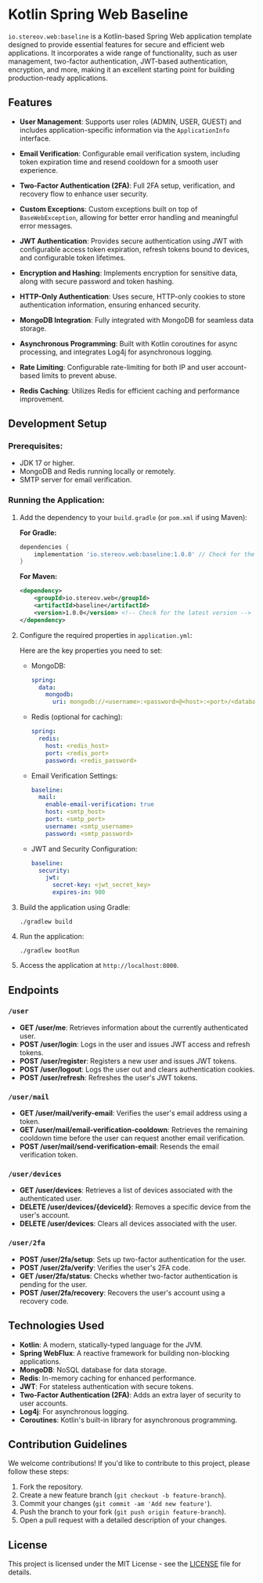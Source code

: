 # Kotlin Spring Web Baseline

`io.stereov.web:baseline` is a Kotlin-based Spring Web application template designed to provide essential features for secure and efficient web applications. It incorporates a wide range of functionality, such as user management, two-factor authentication, JWT-based authentication, encryption, and more, making it an excellent starting point for building production-ready applications.

## Features

- **User Management**: Supports user roles (ADMIN, USER, GUEST) and includes application-specific information via the `ApplicationInfo` interface.

- **Email Verification**: Configurable email verification system, including token expiration time and resend cooldown for a smooth user experience.

- **Two-Factor Authentication (2FA)**: Full 2FA setup, verification, and recovery flow to enhance user security.

- **Custom Exceptions**: Custom exceptions built on top of `BaseWebException`, allowing for better error handling and meaningful error messages.

- **JWT Authentication**: Provides secure authentication using JWT with configurable access token expiration, refresh tokens bound to devices, and configurable token lifetimes.

- **Encryption and Hashing**: Implements encryption for sensitive data, along with secure password and token hashing.

- **HTTP-Only Authentication**: Uses secure, HTTP-only cookies to store authentication information, ensuring enhanced security.

- **MongoDB Integration**: Fully integrated with MongoDB for seamless data storage.

- **Asynchronous Programming**: Built with Kotlin coroutines for async processing, and integrates Log4j for asynchronous logging.

- **Rate Limiting**: Configurable rate-limiting for both IP and user account-based limits to prevent abuse.

- **Redis Caching**: Utilizes Redis for efficient caching and performance improvement.

## Development Setup

### Prerequisites:
- JDK 17 or higher.
- MongoDB and Redis running locally or remotely.
- SMTP server for email verification.

### Running the Application:

1. Add the dependency to your `build.gradle` (or `pom.xml` if using Maven):

   **For Gradle:**
   ```groovy
   dependencies {
       implementation 'io.stereov.web:baseline:1.0.0' // Check for the latest version
   }
   ```

   **For Maven:**
   ```xml
   <dependency>
       <groupId>io.stereov.web</groupId>
       <artifactId>baseline</artifactId>
       <version>1.0.0</version> <!-- Check for the latest version -->
   </dependency>
   ```

2. Configure the required properties in `application.yml`:

   Here are the key properties you need to set:
    - MongoDB:
       ```yaml
       spring:
         data:
           mongodb:
             uri: mongodb://<username>:<password>@<host>:<port>/<database>?authSource=admin
       ```

    - Redis (optional for caching):
       ```yaml
       spring:
         redis:
           host: <redis_host>
           port: <redis_port>
           password: <redis_password>
       ```

    - Email Verification Settings:
       ```yaml
       baseline:
         mail:
           enable-email-verification: true
           host: <smtp_host>
           port: <smtp_port>
           username: <smtp_username>
           password: <smtp_password>
       ```

    - JWT and Security Configuration:
       ```yaml
       baseline:
         security:
           jwt:
             secret-key: <jwt_secret_key>
             expires-in: 900
       ```

3. Build the application using Gradle:
   ```shell
   ./gradlew build
   ```

4. Run the application:
   ```shell
   ./gradlew bootRun
   ```

5. Access the application at `http://localhost:8000`.

## Endpoints

### `/user`
- **GET /user/me**: Retrieves information about the currently authenticated user.
- **POST /user/login**: Logs in the user and issues JWT access and refresh tokens.
- **POST /user/register**: Registers a new user and issues JWT tokens.
- **POST /user/logout**: Logs the user out and clears authentication cookies.
- **POST /user/refresh**: Refreshes the user's JWT tokens.

### `/user/mail`
- **GET /user/mail/verify-email**: Verifies the user's email address using a token.
- **GET /user/mail/email-verification-cooldown**: Retrieves the remaining cooldown time before the user can request another email verification.
- **POST /user/mail/send-verification-email**: Resends the email verification token.

### `/user/devices`
- **GET /user/devices**: Retrieves a list of devices associated with the authenticated user.
- **DELETE /user/devices/{deviceId}**: Removes a specific device from the user's account.
- **DELETE /user/devices**: Clears all devices associated with the user.

### `/user/2fa`
- **POST /user/2fa/setup**: Sets up two-factor authentication for the user.
- **POST /user/2fa/verify**: Verifies the user's 2FA code.
- **GET /user/2fa/status**: Checks whether two-factor authentication is pending for the user.
- **POST /user/2fa/recovery**: Recovers the user's account using a recovery code.

## Technologies Used

- **Kotlin**: A modern, statically-typed language for the JVM.
- **Spring WebFlux**: A reactive framework for building non-blocking applications.
- **MongoDB**: NoSQL database for data storage.
- **Redis**: In-memory caching for enhanced performance.
- **JWT**: For stateless authentication with secure tokens.
- **Two-Factor Authentication (2FA)**: Adds an extra layer of security to user accounts.
- **Log4j**: For asynchronous logging.
- **Coroutines**: Kotlin's built-in library for asynchronous programming.

## Contribution Guidelines

We welcome contributions! If you'd like to contribute to this project, please follow these steps:

1. Fork the repository.
2. Create a new feature branch (`git checkout -b feature-branch`).
3. Commit your changes (`git commit -am 'Add new feature'`).
4. Push the branch to your fork (`git push origin feature-branch`).
5. Open a pull request with a detailed description of your changes.

## License

This project is licensed under the MIT License - see the [LICENSE](LICENSE) file for details.
